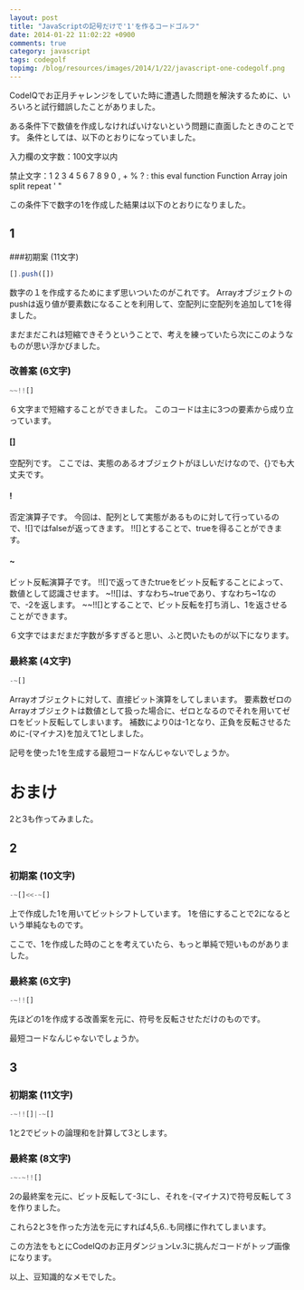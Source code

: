 ```yaml
---
layout: post
title: "JavaScriptの記号だけで'1'を作るコードゴルフ"
date: 2014-01-22 11:02:22 +0900
comments: true
category: javascript
tags: codegolf
topimg: /blog/resources/images/2014/1/22/javascript-one-codegolf.png
---
```


CodeIQでお正月チャレンジをしていた時に遭遇した問題を解決するために、いろいろと試行錯誤したことがありました。

ある条件下で数値を作成しなければいけないという問題に直面したときのことです。
条件としては、以下のとおりになっていました。


入力欄の文字数：100文字以内

禁止文字：1 2 3 4 5 6 7 8 9 0 , + % ? : this eval function Function Array join split repeat ' "


この条件下で数字の1を作成した結果は以下のとおりになりました。

<!-- more -->

## 1

###初期案 (11文字)
```javascript
[].push([])
```

数字の１を作成するためにまず思いついたのがこれです。
Arrayオブジェクトのpushは返り値が要素数になることを利用して、空配列に空配列を追加して1を得ました。

まだまだこれは短縮できそうということで、考えを練っていたら次にこのようなものが思い浮かびました。

### 改善案 (6文字)
```javascript
~~!![]
```

６文字まで短縮することができました。
このコードは主に3つの要素から成り立っています。

#### []
空配列です。
ここでは、実態のあるオブジェクトがほしいだけなので、{}でも大丈夫です。

#### !
否定演算子です。
今回は、配列として実態があるものに対して行っているので、![]ではfalseが返ってきます。
!![]とすることで、trueを得ることができます。

#### ~
ビット反転演算子です。
!![]で返ってきたtrueをビット反転することによって、数値として認識させます。
~!![]は、すなわち~trueであり、すなわち~1なので、-2を返します。
~~!![]とすることで、ビット反転を打ち消し、1を返させることができます。


６文字ではまだまだ字数が多すぎると思い、ふと閃いたものが以下になります。

### 最終案 (4文字)
```javascript
-~[]
```

Arrayオブジェクトに対して、直接ビット演算をしてしまいます。
要素数ゼロのArrayオブジェクトは数値として扱った場合に、ゼロとなるのでそれを用いてゼロをビット反転してしまいます。
補数により0は-1となり、正負を反転させるために-(マイナス)を加えて1としました。


記号を使った1を生成する最短コードなんじゃないでしょうか。



# おまけ

2と3も作ってみました。

## 2

### 初期案 (10文字)
```javascript
-~[]<<-~[]
```

上で作成した1を用いてビットシフトしています。
1を倍にすることで2になるという単純なものです。

ここで、1を作成した時のことを考えていたら、もっと単純で短いものがありました。

### 最終案 (6文字)
```javascript
-~!![]
```

先ほどの1を作成する改善案を元に、符号を反転させただけのものです。

最短コードなんじゃないでしょうか。



## 3

### 初期案 (11文字)
```javascript
-~!![]|-~[]
```

1と2でビットの論理和を計算して3とします。

### 最終案 (8文字)
```javascript
-~-~!![]
```

2の最終案を元に、ビット反転して-3にし、それを-(マイナス)で符号反転して３を作りました。




これら2と3を作った方法を元にすれば4,5,6..も同様に作れてしまいます。

この方法をもとにCodeIQのお正月ダンジョンLv.3に挑んだコードがトップ画像になります。

以上、豆知識的なメモでした。
